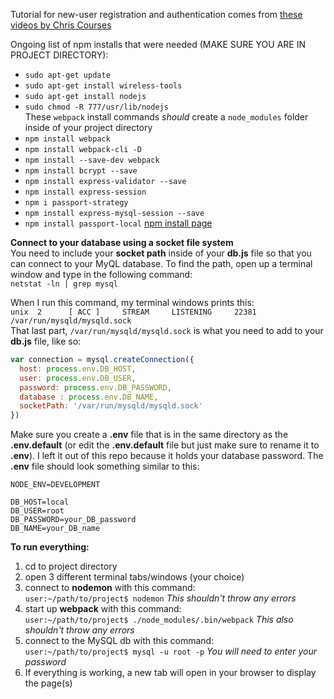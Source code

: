 
Tutorial for new-user registration and authentication comes from [these videos by Chris Courses](https://www.youtube.com/watch?v=gYjHDMPrkWU&list=PLpPnRKq7eNW3Qm2OfoJ3Hyvf-36TulLDp)

Ongoing list of npm installs that were needed (MAKE SURE YOU ARE IN PROJECT DIRECTORY):
* `sudo apt-get update`
* `sudo apt-get install wireless-tools`
* `sudo apt-get install nodejs`
* `sudo chmod -R 777/usr/lib/nodejs`  
These `webpack` install commands *should* create a `node_modules` folder inside of your project directory
* `npm install webpack`
* `npm install webpack-cli -D`
* `npm install --save-dev webpack`
* `npm install bcrypt --save`
* `npm install express-validator --save`
* `npm install express-session`
* `npm i passport-strategy`
* `npm install express-mysql-session --save`
* `npm install passport-local` [npm install page](https://www.npmjs.com/package/passport-local)

**Connect to your database using a socket file system**  
You need to include your **socket path** inside of your **db.js** file so that you can connect to your MyQL database. To find the path, open up a terminal window and type in the following command:  
 `netstat -ln | grep mysql`  

When I run this command, my terminal windows prints this:  
 `unix  2      [ ACC ]     STREAM     LISTENING     22381    /var/run/mysqld/mysqld.sock`  
That last part, `/var/run/mysqld/mysqld.sock` is what you need to add to your **db.js** file, like so:  
```javascript
var connection = mysql.createConnection({
  host: process.env.DB_HOST,
  user: process.env.DB_USER,
  password: process.env.DB_PASSWORD,
  database : process.env.DB_NAME,
  socketPath: '/var/run/mysqld/mysqld.sock'
})
```
Make sure you create a **.env** file that is in the same directory as the **.env.default** (or edit the **.env.default** file but just make sure to rename it to **.env**). I left it out of this repo because it holds your database password. The **.env** file should look something similar to this:  
```
NODE_ENV=DEVELOPMENT

DB_HOST=local
DB_USER=root
DB_PASSWORD=your_DB_password
DB_NAME=your_DB_name
```

**To run everything:**
1. cd to project directory
2. open 3 different terminal tabs/windows (your choice)
3. connect to **nodemon** with this command:  
   `user:~/path/to/project$ nodemon` *This shouldn't throw any errors*
4. start up **webpack** with this command:    
   `user:~/path/to/project$ ./node_modules/.bin/webpack` *This also shouldn't throw any errors*
5. connect to the MySQL db with this command:  
   `user:~/path/to/project$ mysql -u root -p` *You will need to enter your password*
6. If everything is working, a new tab will open in your browser to display the page(s)
